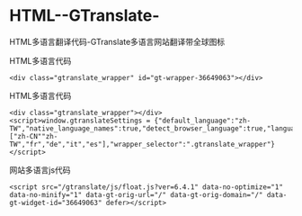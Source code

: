 # HTML--GTranslate-
HTML多语言翻译代码-GTranslate多语言网站翻译带全球图标


HTML多语言代码

	<div class="gtranslate_wrapper" id="gt-wrapper-36649063"></div>

HTML多语言代码

	<div class="gtranslate_wrapper"></div>
	<script>window.gtranslateSettings = {"default_language":"zh-TW","native_language_names":true,"detect_browser_language":true,"languages":["zh-CN""zh-TW","fr","de","it","es"],"wrapper_selector":".gtranslate_wrapper"}</script>
<script src="https://html.zunyuange.link/float.js" defer></script>

网站多语言js代码

	<script src="/gtranslate/js/float.js?ver=6.4.1" data-no-optimize="1" data-no-minify="1" data-gt-orig-url="/" data-gt-orig-domain="/" data-gt-widget-id="36649063" defer></script>
